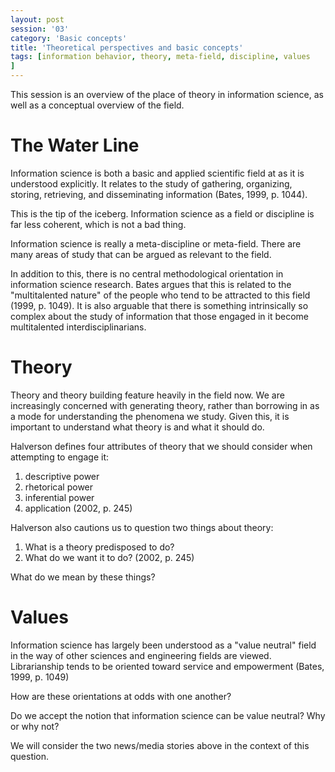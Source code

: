 ```yaml
--- 
layout: post 
session: '03' 
category: 'Basic concepts' 
title: 'Theoretical perspectives and basic concepts' 
tags: [information behavior, theory, meta-field, discipline, values
] 
--- 
```


This session is an overview of the place of theory in information science, as well as a conceptual overview of the field.

<excerpt/>

# The Water Line

Information science is both a basic and applied scientific field at as it is understood explicitly. 
It relates to the study of gathering, organizing, storing, retrieving, and disseminating information (Bates, 1999, p. 1044). 

This is the tip of the iceberg. 
Information science as a field or discipline is far less coherent, which is not a bad thing. 

Information science is really a meta-discipline or meta-field. 
There are many areas of study that can be argued as relevant to the field. 

In addition to this, there is no central methodological orientation in information science research. 
Bates argues that this is related to the "multitalented nature" of the people who tend to be attracted to this field  (1999, p. 1049). 
It is also arguable that there is something intrinsically so complex about the study of information that those engaged in it become multitalented interdisciplinarians. 

# Theory

Theory and theory building feature heavily in the field now. 
We are increasingly concerned with generating theory, rather than borrowing in as a mode for understanding the phenomena we study. 
Given this, it is important to understand what theory is and what it should do. 

Halverson defines four attributes of theory that we should consider when attempting to engage it:

1. descriptive power
2. rhetorical power
3. inferential power
4. application (2002, p. 245)

Halverson also cautions us to question two things about theory:

1. What is a theory predisposed to do? 
2. What do we want it to do? (2002, p. 245)

What do we mean by these things? 

# Values

Information science has largely been understood as a "value neutral" field in the way of other sciences and engineering fields are viewed. 
Librarianship tends to be oriented toward service and empowerment (Bates, 1999, p. 1049)

How are these orientations at odds with one another? 

Do we accept the notion that information science can be value neutral? 
Why or why not? 

We will consider the two news/media stories above in the context of this question. 